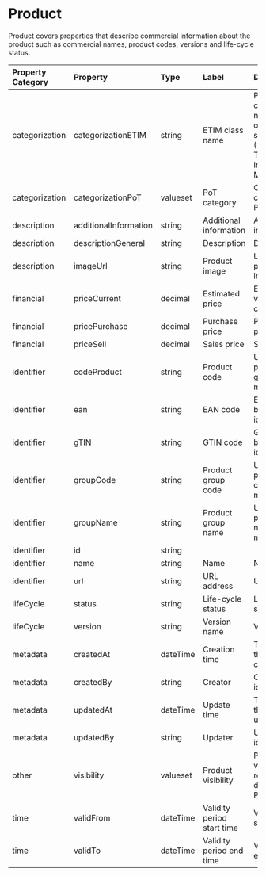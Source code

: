 # Product

Product covers properties that describe commercial information about the product such as commercial names, product codes, versions and life-cycle status.

| Property Category | Property | Type | Label | Description |
| :--- | :--- | :--- | :--- | :--- |
| categorization | categorizationETIM | string | ETIM class name | Product category name based on ETIM standard ((European Technical Information Model). |
| categorization | categorizationPoT | valueset | PoT category | Categorization class name in PoT standard. |
| description | additionalInformation | string | Additional information | Additional information. |
| description | descriptionGeneral | string | Description | Description. |
| description | imageUrl | string | Product image | Link to product image. |
| financial | priceCurrent | decimal | Estimated price | Estimated value of the current price. |
| financial | pricePurchase | decimal | Purchase price | Purchase price. |
| financial | priceSell | decimal | Sales price | Sales price. |
| identifier | codeProduct | string | Product code | Unique product code given by manufacturer. |
| identifier | ean | string | EAN code | EAN standard based identifier. |
| identifier | gTIN | string | GTIN code | GTIN standard based identifier. |
| identifier | groupCode | string | Product group code | Unique product group code given by manufacturer. |
| identifier | groupName | string | Product group name | Unique product group name given by manufacturer. |
| identifier | id | string | | |
| identifier | name | string | Name | Name.
| identifier | url | string | URL address | URL address. |
| lifeCycle | status | string | Life-cycle status | Life-cycle status.
| lifeCycle | version | string | Version name | Version name. |
| metadata | createdAt | dateTime | Creation time | Time when the data is created.
| metadata | createdBy | string | Creator | Creator of and identity. |
| metadata | updatedAt | dateTime | Update time | Time when the data is updated. |
| metadata | updatedBy | string | Updater | Updater of an identity. |
| other | visibility | valueset | Product visibility | Product visibility restriction defined by PoT. |
| time | validFrom | dateTime | Validity period start time | Validity period start time. |
| time | validTo | dateTime | Validity period end time | Validity period end time. |